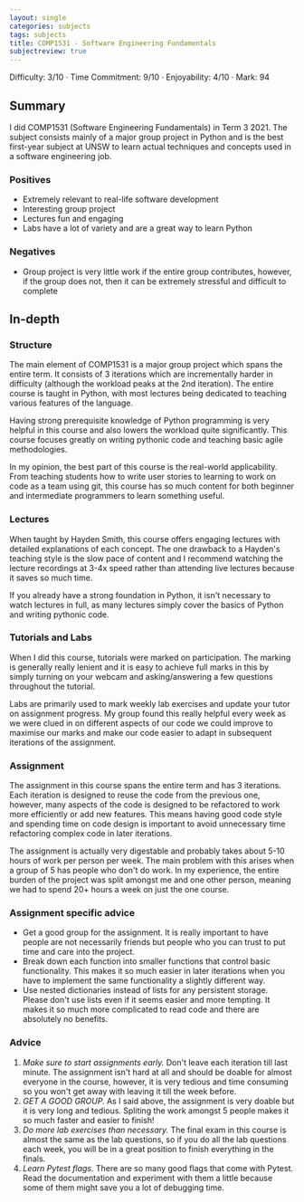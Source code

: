 ```yaml
---
layout: single
categories: subjects
tags: subjects
title: COMP1531 - Software Engineering Fundamentals
subjectreview: true
---
```


Difficulty: 3/10 · Time Commitment: 9/10 · Enjoyability: 4/10 · Mark: 94

## Summary

I did COMP1531 (Software Engineering Fundamentals) in Term 3 2021. The subject consists mainly of a major group project in Python and is the best first-year subject at UNSW to learn actual techniques and concepts used in a software engineering job.

### Positives

- Extremely relevant to real-life software development
- Interesting group project
- Lectures fun and engaging
- Labs have a lot of variety and are a great way to learn Python

### Negatives

- Group project is very little work if the entire group contributes, however, if the group does not, then it can be extremely stressful and difficult to complete

## In-depth

### Structure

The main element of COMP1531 is a major group project which spans the entire term. It consists of 3 iterations which are incrementally harder in difficulty (although the workload peaks at the 2nd iteration). The entire course is taught in Python, with most lectures being dedicated to teaching various features of the language.

Having strong prerequisite knowledge of Python programming is very helpful in this course and also lowers the workload quite significantly. This course focuses greatly on writing pythonic code and teaching basic agile methodologies.

In my opinion, the best part of this course is the real-world applicability. From teaching students how to write user stories to learning to work on code as a team using git, this course has so much content for both beginner and intermediate programmers to learn something useful.


### Lectures

When taught by Hayden Smith, this course offers engaging lectures with detailed explanations of each concept. The one drawback to a Hayden's teaching style is the slow pace of content and I recommend watching the lecture recordings at 3-4x speed rather than attending live lectures because it saves so much time.

If you already have a strong foundation in Python, it isn't necessary to watch lectures in full, as many lectures simply cover the basics of Python and writing pythonic code.

### Tutorials and Labs

When I did this course, tutorials were marked on participation. The marking is generally really lenient and it is easy to achieve full marks in this by simply turning on your webcam and asking/answering a few questions throughout the tutorial.

Labs are primarily used to mark weekly lab exercises and update your tutor on assignment progress. My group found this really helpful every week as we were clued in on different aspects of our code we could improve to maximise our marks and make our code easier to adapt in subsequent iterations of the assignment.

### Assignment

The assignment in this course spans the entire term and has 3 iterations. Each iteration is designed to reuse the code from the previous one, however, many aspects of the code is designed to be refactored to work more efficiently or add new features. This means having good code style and spending time on code design is important to avoid unnecessary time refactoring complex code in later iterations.

The assignment is actually very digestable and probably takes about 5-10 hours of work per person per week. The main problem with this arises when a group of 5 has people who don't do work. In my experience, the entire burden of the project was split amongst me and one other person, meaning we had to spend 20+ hours a week on just the one course.


### Assignment specific advice

- Get a good group for the assignment. It is really important to have people are not necessarily friends but people who you can trust to put time and care into the project.
- Break down each function into smaller functions that control basic functionality. This makes it so much easier in later iterations when you have to implement the same functionality a slightly different way.
- Use nested dictionaries instead of lists for any persistent storage. Please don't use lists even if it seems easier and more tempting. It makes it so much more complicated to read code and there are absolutely no benefits.

### Advice

1. *Make sure to start assignments early.* Don't leave each iteration till last minute. The assignment isn't hard at all and should be doable for almost everyone in the course, however, it is very tedious and time consuming so you won't get away with leaving it till the week before.
2. *GET A GOOD GROUP.* As I said above, the assignment is very doable but it is very long and tedious. Spliting the work amongst 5 people makes it so much faster and easier to finish!
3. *Do more lab exercises than necessary.* The final exam in this course is almost the same as the lab questions, so if you do all the lab questions each week, you will be in a great position to finish everything in the finals.
4. *Learn Pytest flags.* There are so many good flags that come with Pytest. Read the documentation and experiment with them a little because some of them might save you a lot of debugging time.